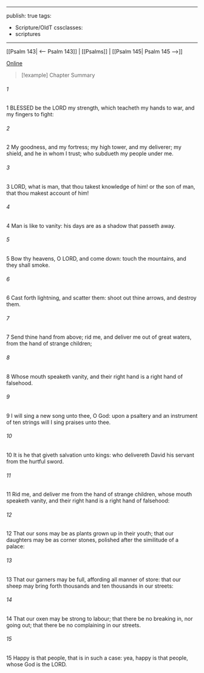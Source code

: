

---
publish: true
tags:
  - Scripture/OldT
cssclasses:
  - scriptures
---
[[Psalm 143| <-- Psalm 143]] | [[Psalms]] | [[Psalm 145| Psalm 145 -->]]

[Online](https://churchofjesuschrist.org/study/scriptures/ot/ps/144?lang=eng)

>[!example] Chapter Summary
>
###### 1
1 BLESSED be the LORD my strength, which teacheth my hands to war, and my fingers to fight:
###### 2
2 My goodness, and my fortress; my high tower, and my deliverer; my shield, and he in whom I trust; who subdueth my people under me.
###### 3
3 LORD, what is man, that thou takest knowledge of him!  or the son of man, that thou makest account of him!
###### 4
4 Man is like to vanity: his days are as a shadow that passeth away.
###### 5
5 Bow thy heavens, O LORD, and come down: touch the mountains, and they shall smoke.
###### 6
6 Cast forth lightning, and scatter them: shoot out thine arrows, and destroy them.
###### 7
7 Send thine hand from above; rid me, and deliver me out of great waters, from the hand of strange children;
###### 8
8 Whose mouth speaketh vanity, and their right hand is a right hand of falsehood.
###### 9
9 I will sing a new song unto thee, O God: upon a psaltery and an instrument of ten strings will I sing praises unto thee.
###### 10
10 It is he that giveth salvation unto kings: who delivereth David his servant from the hurtful sword.
###### 11
11 Rid me, and deliver me from the hand of strange children, whose mouth speaketh vanity, and their right hand is a right hand of falsehood:
###### 12
12 That our sons may be as plants grown up in their youth; that our daughters may be as corner stones, polished after the similitude of a palace:
###### 13
13 That our garners may be full, affording all manner of store: that our sheep may bring forth thousands and ten thousands in our streets:
###### 14
14 That our oxen may be strong to labour; that there be no breaking in, nor going out; that there be no complaining in our streets.
###### 15
15 Happy is that people, that is in such a case: yea, happy is that people, whose God is the LORD.



